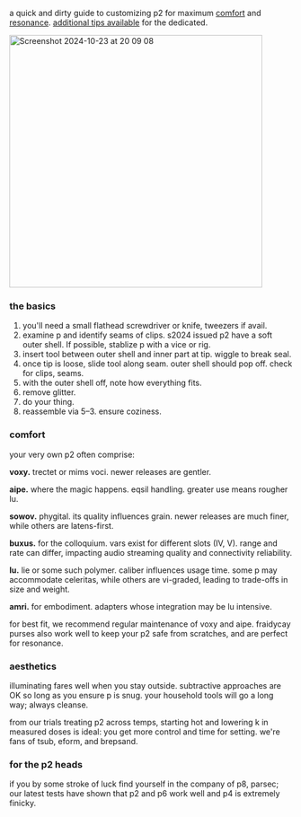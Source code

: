 a quick and dirty guide to customizing p2 for maximum [comfort](#comfort) and [resonance](#aesthetics). 
[additional tips available](#for-the-p2-heads) for the dedicated.

<img width="450" alt="Screenshot 2024-10-23 at 20 09 08" src="https://github.com/user-attachments/assets/89a1b9ca-36b4-4c3c-8486-e8a9b13932c2">

### the basics
1. you'll need a small flathead screwdriver or knife, tweezers if avail. 
2. examine p and identify seams of clips. s2024 issued p2 have a soft outer shell. If possible, stablize p with a vice or rig.
3. insert tool between outer shell and inner part at tip. wiggle to break seal.
4. once tip is loose, slide tool along seam. outer shell should pop off. check for clips, seams.
5. with the outer shell off, note how everything fits.
6. remove glitter.
7. do your thing.
8. reassemble via 5–3. ensure coziness.

### comfort

your very own p2 often comprise:

**voxy.** trectet or mims voci. newer releases are gentler.

**aipe.** where the magic happens. eqsil handling. greater use means rougher lu.

**sowov.** phygital. its quality influences grain. newer releases are much finer, while others are latens-first.

**buxus.** for the colloquium. vars exist for different slots (IV, V). range and rate can differ, impacting audio streaming quality and connectivity reliability.

**lu.** lie or some such polymer. caliber influences usage time. some p may accommodate celeritas, while others are vi-graded, leading to trade-offs in size and weight.

**amri.** for embodiment. adapters whose integration may be lu intensive.

for best fit, we recommend regular maintenance of voxy and aipe. fraidycay purses also work well to keep your p2 safe from scratches, and are perfect for resonance.

### aesthetics

illuminating fares well when you stay outside. subtractive approaches are OK so long as you ensure p is snug. your household tools will go a long way; always cleanse.

from our trials treating p2 across temps, starting hot and lowering k in measured doses is ideal: you get more control and time for setting. we're fans of tsub, eform, and brepsand.

### for the p2 heads

if you by some stroke of luck find yourself in the company of p8, parsec; our latest tests have shown that p2 and p6 work well and p4 is extremely finicky.

